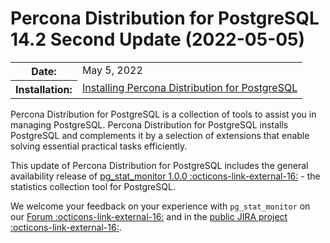 # Percona Distribution for PostgreSQL 14.2 Second Update (2022-05-05)

<table class="docutils field-list" frame="void" rules="none">
  <colgroup>
    <col class="field-name">
    <col class="field-body">
  </colgroup>
  <tbody valign="top">
    <tr class="field-odd field">
      <th class="field-name">Date:</th>
      <td class="field-body">May 5, 2022</td>
    </tr>
    <tr class="field-even field">
      <th class="field-name">Installation:</th>
      <td class="field-body">
        <a class="reference external" href="https://www.percona.com/doc/postgresql/14/installing.html#">Installing Percona Distribution for PostgreSQL</a></td>
    </tr>
  </tbody>
</table> 

Percona Distribution for PostgreSQL is a collection of tools to assist you in managing PostgreSQL. Percona Distribution for PostgreSQL installs PostgreSQL and complements it by a selection of extensions that enable solving essential practical tasks efficiently.

This update of Percona Distribution for PostgreSQL includes the general availability release of [pg_stat_monitor 1.0.0 :octicons-link-external-16:](https://percona.github.io/pg_stat_monitor/REL1_0_STABLE/RELEASE_NOTES.html#100) - the statistics collection tool for PostgreSQL.

We welcome your feedback on your experience with `pg_stat_monitor` on our [Forum :octicons-link-external-16:](https://forums.percona.com/c/postgresql/pg-stat-monitor/69) and in the [public JIRA project :octicons-link-external-16:](https://jira.percona.com/projects/DISTPG).
